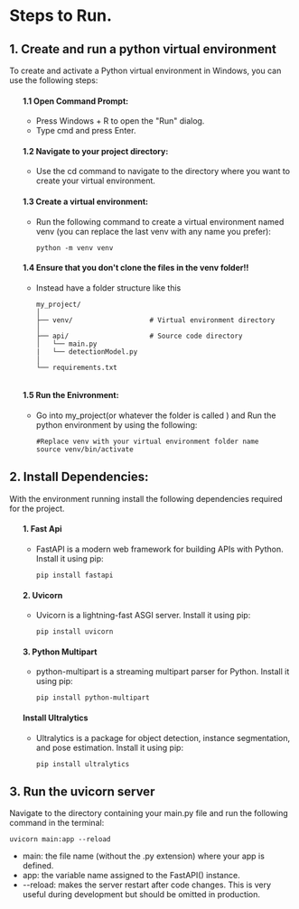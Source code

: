 <h1> Steps to Run. </h1>
<h2>1. Create and run a python virtual environment </h2>
<p>
  To create and activate a Python virtual environment in Windows, you can use the following steps:
<ul>
<h4>1.1 Open Command Prompt:</h4>

<ul>
  <li>Press Windows + R to open the "Run" dialog.</li>
  <li>Type cmd and press Enter.</li>
</ul>

<h4>1.2 Navigate to your project directory:</h4>

<ul> 
  <li> Use the cd command to navigate to the directory where you want to create your virtual environment.</li>
</ul> 


<h4>1.3 Create a virtual environment: </h4>

<ul><li>Run the following command to create a virtual environment named venv (you can replace the last venv with any name you prefer): 

```
python -m venv venv

```
</li>
</ul>
<h4>1.4 Ensure that you don't clone the files in the venv folder!! </h4>
<ul>
  
<li> Instead have a folder structure like this 

```
my_project/
│
├── venv/                   # Virtual environment directory
│
├── api/                    # Source code directory
│   └── main.py
|   └── detectionModel.py
│
└── requirements.txt  


```
</li>
</ul>
<h4>1.5 Run the Enivronment: </h4>
<ul> <li> Go into my_project(or whatever the folder is called ) and  Run the python environment by using the following: </li>


```
#Replace venv with your virtual environment folder name
source venv/bin/activate

```
</li>
</ul>
</ul>
</p>



<h2>2. Install Dependencies:</h2>
With the environment running install the following dependencies required for the project.
<ul>
<h4>1. Fast Api</h4>
<ul><li>
  <p>FastAPI is a modern web framework for building APIs with Python. Install it using pip:</p>

```
pip install fastapi

```
</li>
</ul>
<h4>2. Uvicorn</h4>
<ul><li>
<p>Uvicorn is a lightning-fast ASGI server. Install it using pip:</p>

```
pip install uvicorn

```
</li>
</ul>

<h4>3. Python Multipart</h4>
<ul><li>
<p>python-multipart is a streaming multipart parser for Python. Install it using pip:</p>

```
pip install python-multipart

```
</li>
</ul>
<h4>Install Ultralytics</h4>
<ul><li>
<p>Ultralytics is a package for object detection, instance segmentation, and pose estimation. Install it using pip:</p>

```
pip install ultralytics

```
</li>
</ul>
</ul>

<h2>3. Run the uvicorn server </h2>
Navigate to the directory containing your main.py file and run the following command in the terminal:

```
uvicorn main:app --reload
```
<ul>
  <li>main: the file name (without the .py extension) where your app is defined.</li>
  <li>app: the variable name assigned to the FastAPI() instance.</li>
  <li>--reload: makes the server restart after code changes. This is very useful during development but should be omitted in production.</li>
  
</ul>

